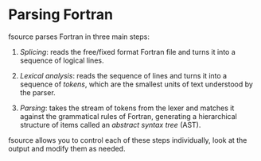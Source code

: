 Parsing Fortran
===============
fsource parses Fortran in three main steps:

  1. *Splicing*: reads the free/fixed format Fortran file and turns it
     into a sequence of logical lines.

  2. *Lexical analysis*: reads the sequence of lines and turns it
     into a sequence of *tokens*, which are the smallest units of text
     understood by the parser.

  3. *Parsing*: takes the stream of tokens from the lexer and matches it
     against the grammatical rules of Fortran, generating a hierarchical
     structure of items called an *abstract syntax tree* (AST).

fsource allows you to control each of these steps individually, look at the
output and modify them as needed.
